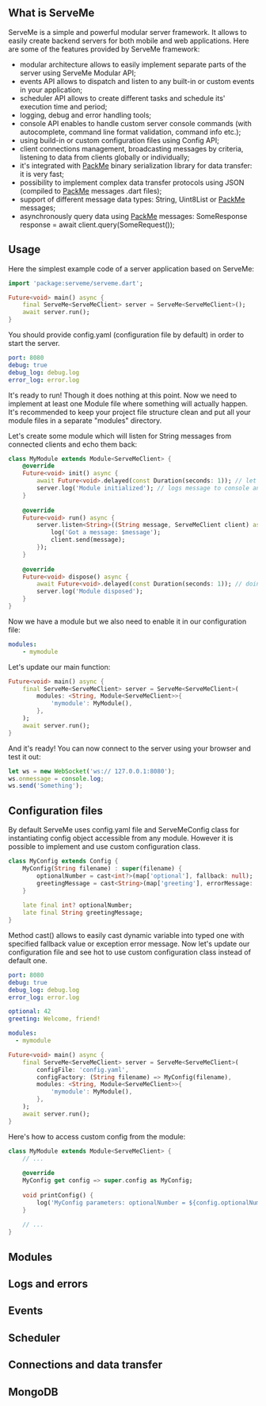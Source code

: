 ## What is ServeMe
ServeMe is a simple and powerful modular server framework. It allows to easily create backend servers for both mobile and web applications. Here are some of the features provided by ServeMe framework:
* modular architecture allows to easily implement separate parts of the server using ServeMe Modular API;
* events API allows to dispatch and listen to any built-in or custom events in your application;
* scheduler API allows to create different tasks and schedule its' execution time and period;
* logging, debug and error handling tools; 
* console API enables to handle custom server console commands (with autocomplete, command line format validation, command info etc.);
* using build-in or custom configuration files using Config API;
* client connections management, broadcasting messages by criteria, listening to data from clients globally or individually;
* it's integrated with [PackMe](https://pub.dev/packages/packme) binary serialization library for data transfer: it is very fast;
* possibility to implement complex data transfer protocols using JSON (compiled to [PackMe](https://pub.dev/packages/packme) messages .dart files);
* support of different message data types: String, Uint8List or [PackMe](https://pub.dev/packages/packme) messages;
* asynchronously query data using [PackMe](https://pub.dev/packages/packme) messages: SomeResponse response = await client.query(SomeRequest());

## Usage
Here the simplest example code of a server application based on ServeMe:
```dart
import 'package:serveme/serveme.dart';

Future<void> main() async {
    final ServeMe<ServeMeClient> server = ServeMe<ServeMeClient>();
    await server.run();
}
```

You should provide config.yaml (configuration file by default) in order to start the server.
```yaml
port: 8080
debug: true
debug_log: debug.log
error_log: error.log
```

It's ready to run! Though it does nothing at this point. Now we need to implement at least one Module file where something will actually happen. It's recommended to keep your project file structure clean and put all your module files in a separate "modules" directory.

Let's create some module which will listen for String messages from connected clients and echo them back:
```dart
class MyModule extends Module<ServeMeClient> {
    @override
    Future<void> init() async {
        await Future<void>.delayed(const Duration(seconds: 1)); // let's imitate some initialization process i.e. loading some data from Db
        server.log('Module initialized'); // logs message to console and debug.log file
    }
  
    @override
    Future<void> run() async {
        server.listen<String>((String message, ServeMeClient client) async {
            log('Got a message: $message');
            client.send(message);
        });
    }
  
    @override
    Future<void> dispose() async {
        await Future<void>.delayed(const Duration(seconds: 1)); // doing all necessary cleanup before server shutdown
        server.log('Module disposed');
    }
}
```

Now we have a module but we also need to enable it in our configuration file:
```yaml
modules:
    - mymodule
```

Let's update our main function:
```dart
Future<void> main() async {
    final ServeMe<ServeMeClient> server = ServeMe<ServeMeClient>(
        modules: <String, Module<ServeMeClient>>{
            'mymodule': MyModule(),
        },
    );
    await server.run();
}
```

And it's ready! You can now connect to the server using your browser and test it out:
```javascript
let ws = new WebSocket('ws:// 127.0.0.1:8080');
ws.onmessage = console.log;
ws.send('Something');
```

## Configuration files
By default ServeMe uses config.yaml file and ServeMeConfig class for instantiating config object accessible from any module. However it is possible to implement and use custom configuration class.
```dart
class MyConfig extends Config {
    MyConfig(String filename) : super(filename) {
        optionalNumber = cast<int?>(map['optional'], fallback: null);
        greetingMessage = cast<String>(map['greeting'], errorMessage: 'Failed to load config: greeting message is not set');
    }
  
    late final int? optionalNumber;
    late final String greetingMessage;
}
```

Method cast<T>() allows to easily cast dynamic variable into typed one with specified fallback value or exception error message. Now let's update our configuration file and see hot to use custom configuration class instead of default one.
```yaml
port: 8080
debug: true
debug_log: debug.log
error_log: error.log

optional: 42
greeting: Welcome, friend!

modules:
  - mymodule
```

```dart
Future<void> main() async {
    final ServeMe<ServeMeClient> server = ServeMe<ServeMeClient>(
        configFile: 'config.yaml',
        configFactory: (String filename) => MyConfig(filename),
        modules: <String, Module<ServeMeClient>>{
            'mymodule': MyModule(),
        },
    );
    await server.run();
}
```

Here's how to access custom config from the module:
```dart
class MyModule extends Module<ServeMeClient> {
    // ...
    
    @override
    MyConfig get config => super.config as MyConfig;  
  
    void printConfig() {
        log('MyConfig parameters: optionalNumber = ${config.optionalNumber}, greetingMessage = ${config.greetingMessage}');  
    }
    
    // ...
}
```

## Modules

## Logs and errors

## Events

## Scheduler

## Connections and data transfer

## MongoDB